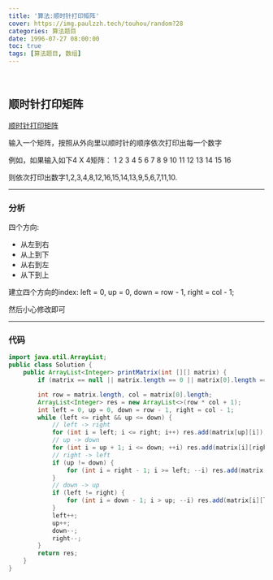 ```yaml
---
title: '算法:顺时针打印矩阵'
cover: https://img.paulzzh.tech/touhou/random?28
categories: 算法题目
date: 1996-07-27 08:00:00
toc: true
tags: [算法题目, 数组]
---
```


<br/>

<!--more-->

## 顺时针打印矩阵

[顺时针打印矩阵](https://www.nowcoder.com/practice/9b4c81a02cd34f76be2659fa0d54342a?tpId=13&tqId=11172&tPage=1&rp=1&ru=%2Fta%2Fcoding-interviews&qru=%2Fta%2Fcoding-interviews%2Fquestion-ranking)

输入一个矩阵，按照从外向里以顺时针的顺序依次打印出每一个数字

例如，如果输入如下4 X 4矩阵： 1 2 3 4 5 6 7 8 9 10 11 12 13 14 15 16 

则依次打印出数字1,2,3,4,8,12,16,15,14,13,9,5,6,7,11,10.

****

### 分析

四个方向:

-   从左到右
-   从上到下
-   从右到左
-   从下到上

建立四个方向的index: left = 0, up = 0, down = row - 1, right = col - 1;

然后小心修改即可

****

### 代码

```java
import java.util.ArrayList;
public class Solution {
    public ArrayList<Integer> printMatrix(int [][] matrix) {
        if (matrix == null || matrix.length == 0 || matrix[0].length == 0) return new ArrayList<>();

        int row = matrix.length, col = matrix[0].length;
        ArrayList<Integer> res = new ArrayList<>(row * col + 1);
        int left = 0, up = 0, down = row - 1, right = col - 1;
        while (left <= right && up <= down) {
            // left -> right
            for (int i = left; i <= right; i++) res.add(matrix[up][i]);
            // up -> down
            for (int i = up + 1; i <= down; ++i) res.add(matrix[i][right]);
            // right -> left
            if (up != down) {
                for (int i = right - 1; i >= left; --i) res.add(matrix[down][i]);
            }
            // down -> up
            if (left != right) {
                for (int i = down - 1; i > up; --i) res.add(matrix[i][left]);
            }
            left++;
            up++;
            down--;
            right--;
        }
        return res;
    }
}
```

